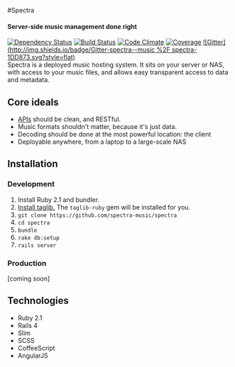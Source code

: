 #Spectra
#### Server-side music management done right
[![Dependency Status](http://img.shields.io/gemnasium/spectra-music/spectra.svg?style=flat)](https://gemnasium.com/spectra-music/spectra)
[![Build Status](http://img.shields.io/travis/spectra-music/spectra/master.svg?style=flat)](https://travis-ci.org/spectra-music/spectra)
[![Code Climate](https://img.shields.io/codeclimate/github/spectra-music/spectra.png?style=flat)](https://codeclimate.com/github/spectra-music/spectra)
[![Coverage](https://img.shields.io/codeclimate/coverage/github/spectra-music/spectra.png?style=flat)](https://codeclimate.com/github/spectra-music/spectra)
[![Gitter](http://img.shields.io/badge/Gitter-spectra--music %2F spectra-1DD873.svg?style=flat)](https://gitter.im/spectra-music/spectra)  
Spectra is a deployed music hosting system. It sits on your server or NAS, with access to your music files, and allows
easy transparent access to data and metadata. 

## Core ideals
- [APIs](http://docs.spectra.apiary.io/) should be clean, and RESTful.
- Music formats shouldn't matter, because it's just data.
- Decoding should be done at the most powerful location: the client
- Deployable anywhere, from a laptop to a large-scale NAS

## Installation

### Development
1. Install Ruby 2.1 and bundler.
2. [Install taglib.](http://rubydoc.info/gems/taglib-ruby#Installation) The `taglib-ruby` gem will be installed for you.
3. `git clone https://github.com/spectra-music/spectra`
4. `cd spectra`
5. `bundle`
6. `rake db:setup`
7. `rails server`

### Production
[coming soon]

## Technologies
- Ruby 2.1
- Rails 4
- Slim
- SCSS
- CoffeeScript
- AngularJS
